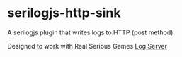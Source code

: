 # serilogjs-http-sink
A serilogjs plugin that writes logs to HTTP (post method).

Designed to work with Real Serious Games [Log Server](https://github.com/Real-Serious-Games/LogServer)
